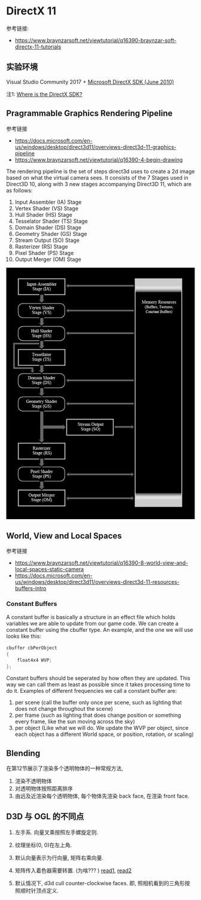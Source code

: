 # DirectX 11

参考链接:

- https://www.braynzarsoft.net/viewtutorial/q16390-braynzar-soft-directx-11-tutorials

## 实验环境

Visual Studio Community 2017 + [Microsoft DirectX SDK (June 2010)](https://www.microsoft.com/en-us/download/details.aspx?id=6812)

注1: [Where is the DirectX SDK?](https://docs.microsoft.com/zh-cn/windows/desktop/directx-sdk--august-2009-)


## Pragrammable Graphics Rendering Pipeline

参考链接

- https://docs.microsoft.com/en-us/windows/desktop/direct3d11/overviews-direct3d-11-graphics-pipeline
- https://www.braynzarsoft.net/viewtutorial/q16390-4-begin-drawing

The rendering pipeline is the set of steps direct3d uses to create a 2d image based on what the virtual camera sees. It consists of the 7 Stages used in Direct3D 10, along with 3 new stages accompanying Direct3D 11, which are as follows:

1. Input Assembler (IA) Stage
2. Vertex Shader (VS) Stage
3. Hull Shader (HS) Stage
4. Tesselator Shader (TS) Stage
5. Domain Shader (DS) Stage
6. Geometry Shader (GS) Stage
7. Stream Output (SO) Stage
8. Rasterizer (RS) Stage
9. Pixel Shader (PS) Stage
10. Output Merger (OM) Stage

![](images/pipeline.png)

## World, View and Local Spaces

参考链接

- https://www.braynzarsoft.net/viewtutorial/q16390-8-world-view-and-local-spaces-static-camera
- https://docs.microsoft.com/en-us/windows/desktop/direct3d11/overviews-direct3d-11-resources-buffers-intro

### Constant Buffers

A constant buffer is basically a structure in an effect file which holds variables we are able to update from our game code. We can create a constant buffer using the cbuffer type. An example, and the one we will use looks like this:

```c++
cbuffer cbPerObject
{
    float4x4 WVP;
};
```

Constant buffers should be seperated by how often they are updated. This way we can call them as least as possible since it takes processing time to do it. Examples of different frequencies we call a constant buffer are:

1. per scene (call the buffer only once per scene, such as lighting that does not change throughout the scene)
2. per frame (such as lighting that does change position or something every frame, like the sun moving across the sky)
3. per object (Like what we will do. We update the WVP per object, since each object has a different World space, or position, rotation, or scaling)

## Blending

在第12节展示了渲染多个透明物体的一种常规方法, 

1. 渲染不透明物体
2. 对透明物体按照距离排序
3. 由远及近渲染每个透明物体, 每个物体先渲染 back face, 在渲染 front face.

## D3D 与 OGL 的不同点


1. 左手系. 向量叉乘按照左手螺旋定则.
2. 纹理坐标(0, 0)在左上角.
3. 默认向量表示为行向量, 矩阵右乘向量.
4. 矩阵传入着色器需要转置. (为啥??? ) [read1](https://blog.csdn.net/weiyuxinyuan/article/details/78295969), [read2](https://docs.microsoft.com/zh-cn/windows/desktop/direct3dhlsl/dx-graphics-hlsl-per-component-math)
	
5. 默认情况下, d3d cull counter-clockwise faces. 即, 照相机看到的三角形按照顺时针顶点定义.



